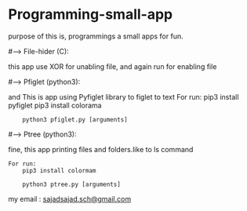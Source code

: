 # Programming-small-app

purpose of this is, programmings a small apps for fun.

#--> File-hider (C): 

this app use XOR for unabling file, and again run for enabling file

#--> Pfiglet (python3):

and This is app using Pyfiglet library to figlet to text
	For run:
		pip3 install pyfiglet
		pip3 install colorama
		
		python3 pfiglet.py [arguments]

#--> Ptree (python3):

fine, this app printing files and folders.like to ls command

	For run:
		pip3 install colormam
		
		python3 ptree.py [arguments]


my email : sajadsajad.sch@gmail.com 
